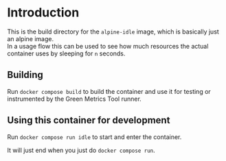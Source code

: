 # Introduction

This is the build directory for the `alpine-idle` image, which is basically just an alpine image.  
In a usage flow this can be used to see how much resources the actual container uses by sleeping for `n` seconds.

## Building

Run `docker compose build` to build the container and use it for testing or
instrumented by the Green Metrics Tool runner.

## Using this container for development

Run `docker compose run idle` to start and enter the container.

It will just end when you just do `docker compose run`.
